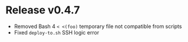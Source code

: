 # Release v0.4.7

- Removed Bash 4 `< <(foo)` temporary file not compatible from scripts
- Fixed `deploy-to.sh` SSH logic error